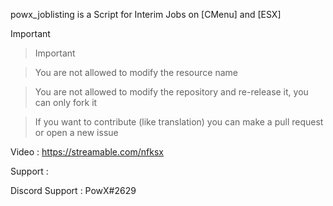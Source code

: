 powx_joblisting is a Script for Interim Jobs on [CMenu] and [ESX]

Important

> Important

> You are not allowed to modify the resource name

> You are not allowed to modify the repository and re-release it, you can only fork it

> If you want to contribute (like translation) you can make a pull request or open a new issue

Video : https://streamable.com/nfksx


Support :

Discord Support : PowX#2629
